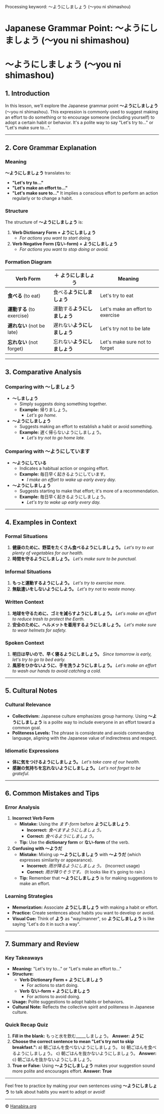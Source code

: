 Processing keyword: ～ようにしましょう (〜you ni shimashou)
# Japanese Grammar Point: ～ようにしましょう (〜you ni shimashou)
# ～ようにしましょう (〜you ni shimashou)
## 1. Introduction
In this lesson, we'll explore the Japanese grammar point **～ようにしましょう** (〜you ni shimashou). This expression is commonly used to suggest making an effort to do something or to encourage someone (including yourself) to adopt a certain habit or behavior. It's a polite way to say "Let's try to..." or "Let's make sure to...".

---
## 2. Core Grammar Explanation
### Meaning
**～ようにしましょう** translates to:
- **"Let's try to..."**
- **"Let's make an effort to..."**
- **"Let's make sure to..."**
It implies a conscious effort to perform an action regularly or to change a habit.
### Structure
The structure of **～ようにしましょう** is:
1. **Verb Dictionary Form + ようにしましょう**
   - *For actions you want to start doing.*
2. **Verb Negative Form (ない-form) + ようにしましょう**
   - *For actions you want to stop doing or avoid.*
### Formation Diagram
| **Verb Form**               | **＋ ようにしましょう**     | **Meaning**                                 |
|-----------------------------|---------------------------|---------------------------------------------|
| **食べる** (to eat)         | 食べる**ようにしましょう** | Let's try to eat                            |
| **運動する** (to exercise)  | 運動する**ようにしましょう**| Let's make an effort to exercise            |
| **遅れない** (not be late)  | 遅れない**ようにしましょう**| Let's try not to be late                    |
| **忘れない** (not forget)   | 忘れない**ようにしましょう**| Let's make sure not to forget               |
---
## 3. Comparative Analysis
### Comparing with ～しましょう
- **～しましょう**
  - Simply suggests doing something together.
  - **Example:** 帰りましょう。
    - *Let's go home.*
- **～ようにしましょう**
  - Suggests making an effort to establish a habit or avoid something.
  - **Example:** 遅く帰らないようにしましょう。
    - *Let's try not to go home late.*
### Comparing with ～ようにしています
- **～ようにしている**
  - Indicates a habitual action or ongoing effort.
  - **Example:** 毎日早く起きるようにしています。
    - *I make an effort to wake up early every day.*
- **～ようにしましょう**
  - Suggests starting to make that effort; it's more of a recommendation.
  - **Example:** 毎日早く起きるようにしましょう。
    - *Let's try to wake up early every day.*
---
## 4. Examples in Context
### Formal Situations
1. **健康のために、野菜をたくさん食べるようにしましょう。**
   *Let's try to eat plenty of vegetables for our health.*
2. **時間を守るようにしましょう。**
   *Let's make sure to be punctual.*
### Informal Situations
1. **もっと運動するようにしよう。**
   *Let's try to exercise more.*
2. **無駄遣いをしないようにしよう。**
   *Let's try not to waste money.*
### Written Context
1. **地球を守るために、ゴミを減らすようにしましょう。**
   *Let's make an effort to reduce trash to protect the Earth.*
2. **安全のために、ヘルメットを着用するようにしましょう。**
   *Let's make sure to wear helmets for safety.*
### Spoken Context
1. **明日は早いので、早く寝るようにしましょう。**
   *Since tomorrow is early, let's try to go to bed early.*
2. **風邪をひかないように、手を洗うようにしましょう。**
   *Let's make an effort to wash our hands to avoid catching a cold.*
---
## 5. Cultural Notes
### Cultural Relevance
- **Collectivism:** Japanese culture emphasizes group harmony. Using **～ようにしましょう** is a polite way to include everyone in an effort toward a common goal.
- **Politeness Levels:** The phrase is considerate and avoids commanding language, aligning with the Japanese value of indirectness and respect.
### Idiomatic Expressions
- **体に気をつけるようにしましょう。**
  *Let's take care of our health.*
- **感謝の気持ちを忘れないようにしましょう。**
  *Let's not forget to be grateful.*
---
## 6. Common Mistakes and Tips
### Error Analysis
1. **Incorrect Verb Form**
   - **Mistake:** Using the *ます-form* before **ようにしましょう**.
     - **Incorrect:** *食べますようにしましょう。*
     - **Correct:** *食べるようにしましょう。*
   - **Tip:** Use the **dictionary form** or **ない-form** of the verb.
2. **Confusing with ～ようだ**
   - **Mistake:** Mixing up **～ようにしましょう** with **～ようだ** (which expresses similarity or appearance).
     - **Incorrect:** *雨が降るようにしましょう。* (Incorrect usage)
     - **Correct:** *雨が降りそうです。* (It looks like it's going to rain.)
   - **Tip:** Remember that **～ようにしましょう** is for making suggestions to make an effort.
### Learning Strategies
- **Memorization:** Associate **ようにしましょう** with making a habit or effort.
- **Practice:** Create sentences about habits you want to develop or avoid.
- **Visual Cue:** Think of **よう** as "way/manner", so **ようにしましょう** is like saying "Let's do it in such a way".
---
## 7. Summary and Review
### Key Takeaways
- **Meaning:** "Let's try to..." or "Let's make an effort to..."
- **Structure:** 
  - **Verb Dictionary Form + ようにしましょう**
    - For actions to start doing.
  - **Verb ない-form + ようにしましょう**
    - For actions to avoid doing.
- **Usage:** Polite suggestions to adopt habits or behaviors.
- **Cultural Note:** Reflects the collective spirit and politeness in Japanese culture.
### Quick Recap Quiz
1. **Fill in the blank:**
   もっと水を飲む_____しましょう。
   **Answer:** **ように**
2. **Choose the correct sentence to mean "Let's try not to skip breakfast.":**
   a) 朝ごはんを食べないようにしましょう。
   b) 朝ごはんを食べるようにしましょう。
   c) 朝ごはんを抜かないようにしましょう。
   **Answer:** c) 朝ごはんを抜かないようにしましょう。
3. **True or False:**
   Using **～ようにしましょう** makes your suggestion sound more polite and encourages effort.
   **Answer:** **True**
---
Feel free to practice by making your own sentences using **～ようにしましょう** to talk about habits you want to adopt or avoid!


---

© [Hanabira.org](https://hanabira.org)
